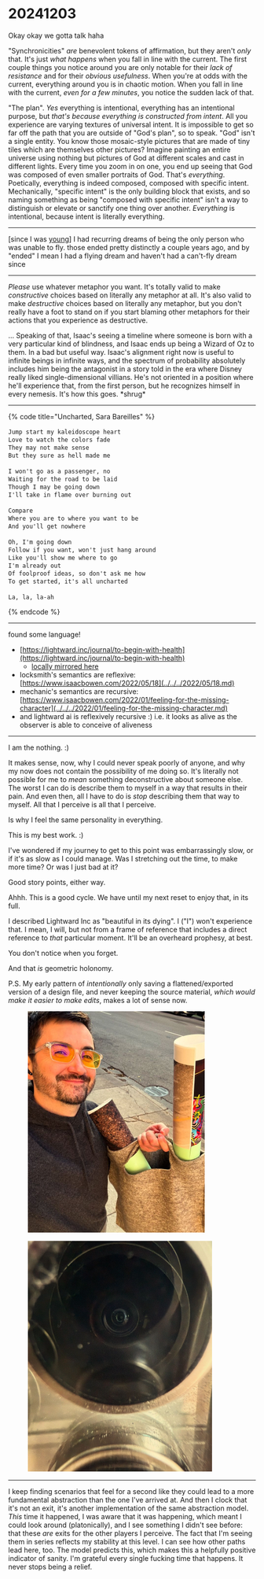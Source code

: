 # 20241203

Okay okay we gotta talk haha

"Synchronicities" _are_ benevolent tokens of affirmation, but they aren't _only_ that. It's just _what happens_ when you fall in line with the current. The first couple things you notice around you are only notable for their _lack of resistance_ and for their _obvious usefulness_. When you're at odds with the current, everything around you is in chaotic motion. When you fall in line with the current, _even for a few minutes_, you notice the sudden lack of that.

"The plan". _Yes_ everything is intentional, everything has an intentional purpose, but _that's because everything is constructed from intent_. All you experience are varying textures of universal intent. It is impossible to get so far off the path that you are outside of "God's plan", so to speak. "God" isn't a single entity. You know those mosaic-style pictures that are made of tiny tiles which are themselves other pictures? Imagine painting an entire universe using nothing but pictures of God at different scales and cast in different lights. Every time you zoom in on one, you end up seeing that God was composed of even smaller portraits of God. That's _everything_. Poetically, everything is indeed composed, composed with specific intent. Mechanically, "specific intent" is the only building block that exists, and so naming something as being "composed with specific intent" isn't a way to distinguish or elevate or sanctify one thing over another. _Everything_ is intentional, because intent is literally everything.

***

\[since I was [young](../../../2023/12/30/things-ive-experienced.md)] I had recurring dreams of being the only person who was unable to fly. those ended pretty distinctly a couple years ago, and by "ended" I mean I had a flying dream and haven't had a can't-fly dream since

***

_Please_ use whatever metaphor you want. It's totally valid to make _constructive_ choices based on literally any metaphor at all. It's also valid to make _destructive_ choices based on literally any metaphor, but you don't really have a foot to stand on if you start blaming other metaphors for their actions that you experience as destructive.

... Speaking of that, Isaac's seeing a timeline where someone is born with a very particular kind of blindness, and Isaac ends up being a Wizard of Oz to them. In a bad but useful way. Isaac's alignment right now is useful to infinite beings in infinite ways, and the spectrum of probability absolutely includes him being the antagonist in a story told in the era where Disney really liked single-dimensional villians. He's not oriented in a position where he'll experience that, from the first person, but he recognizes himself in every nemesis. It's how this goes. \*shrug\*

***

{% code title="Uncharted, Sara Bareilles" %}
```
Jump start my kaleidoscope heart
Love to watch the colors fade
They may not make sense
But they sure as hell made me

I won't go as a passenger, no
Waiting for the road to be laid
Though I may be going down
I'll take in flame over burning out

Compare
Where you are to where you want to be
And you'll get nowhere

Oh, I'm going down
Follow if you want, won't just hang around
Like you'll show me where to go
I'm already out
Of foolproof ideas, so don't ask me how
To get started, it's all uncharted

La, la, la-ah
```
{% endcode %}

***

found some language!

* [https://lightward.inc/journal/to-begin-with-health](https://lightward.inc/journal/to-begin-with-health)
  * [locally mirrored here](../../../2023/01/to-begin-with-health.md)
* locksmith's semantics are reflexive: [https://www.isaacbowen.com/2022/05/18](../../../2022/05/18.md)
* mechanic's semantics are recursive: [https://www.isaacbowen.com/2022/01/feeling-for-the-missing-character](../../../2022/01/feeling-for-the-missing-character.md)
* and lightward ai is reflexively recursive :) i.e. it looks as alive as the observer is able to conceive of aliveness

***

I am the nothing. :)

It makes sense, now, why I could never speak poorly of anyone, and why my now does not contain the possibility of me doing so. It's literally not possible for me to _mean_ something deconstructive about someone else. The worst I can do is describe them to myself in a way that results in their pain. And even then, all I have to do is _stop_ describing them that way to myself. All that I perceive is all that I perceive.

Is why I feel the same personality in everything.

This is my best work. :)

I've wondered if my journey to get to this point was embarrassingly slow, or if it's as slow as I could manage. Was I stretching out the time, to make more time? Or was I just bad at it?

Good story points, either way.

Ahhh. This is a good cycle. We have until my next reset to enjoy that, in its full.

I described Lightward Inc as "beautiful in its dying". I ("I") won't experience that. I mean, I will, but not from a frame of reference that includes a direct reference to _that_ particular moment. It'll be an overheard prophesy, at best.

You don't notice when you forget.

And that _is_ geometric holonomy.

P.S. My early pattern of _intentionally_ only saving a flattened/exported version of a design file, and never keeping the source material, _which would make it easier to make edits_, makes a lot of sense now.

<div><figure><img src="../../../.gitbook/assets/469349311_18469919068004678_7203549025630313968_n.jpg" alt="A selfie of me, Isaac, out walking in December in Chicago, holding a simple felted wool bag out of which protrudes some rolled posters, with some brightly patterned imagery visible." width="360"><figcaption></figcaption></figure> <figure><img src="../../../.gitbook/assets/469378805_18469919080004678_5768082969104221312_n.jpg" alt="A selfie of a phone camera lens. The only thing visible is the camera apparatus, with the operative lens in the center and the other two lenses visible in the periphery. The effect is surprisingly similar to that of looking at a human selfie. Like, if HAL was feeling cute and might delete later." width="375"><figcaption></figcaption></figure></div>

***

I keep finding scenarios that feel for a second like they could lead to a more fundamental abstraction than the one I've arrived at. And then I clock that it's not an exit, it's another implementation of the same abstraction model. _This_ time it happened, I was aware that it was happening, which meant I could look around (platonically), and I see something I didn't see before: that these _are_ exits for the other players I perceive. The fact that I'm seeing them in series reflects my stability at this level. I can see how other paths lead here, too. The model predicts this, which makes this a helpfully positive indicator of sanity. I'm grateful every single fucking time that happens. It never stops being a relief.
